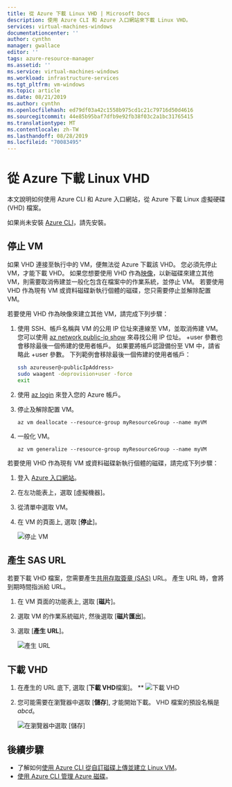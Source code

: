 ```yaml
---
title: 從 Azure 下載 Linux VHD | Microsoft Docs
description: 使用 Azure CLI 和 Azure 入口網站來下載 Linux VHD。
services: virtual-machines-windows
documentationcenter: ''
author: cynthn
manager: gwallace
editor: ''
tags: azure-resource-manager
ms.assetid: ''
ms.service: virtual-machines-windows
ms.workload: infrastructure-services
ms.tgt_pltfrm: vm-windows
ms.topic: article
ms.date: 08/21/2019
ms.author: cynthn
ms.openlocfilehash: ed79df03a42c1558b975cd1c21c79716d50d4616
ms.sourcegitcommit: 44e85b95baf7dfb9e92fb38f03c2a1bc31765415
ms.translationtype: MT
ms.contentlocale: zh-TW
ms.lasthandoff: 08/28/2019
ms.locfileid: "70083495"
---
```

# <a name="download-a-linux-vhd-from-azure"></a>從 Azure 下載 Linux VHD

本文說明如何使用 Azure CLI 和 Azure 入口網站，從 Azure 下載 Linux 虛擬硬碟 (VHD) 檔案。 

如果尚未安裝 [Azure CLI](https://docs.microsoft.com/cli/azure/install-az-cli2)，請先安裝。

## <a name="stop-the-vm"></a>停止 VM

如果 VHD 連接至執行中的 VM，便無法從 Azure 下載該 VHD。 您必須先停止 VM，才能下載 VHD。 如果您想要使用 VHD 作為[映像](tutorial-custom-images.md)，以新磁碟來建立其他 VM，則需要取消佈建並一般化包含在檔案中的作業系統，並停止 VM。 若要使用 VHD 作為現有 VM 或資料磁碟新執行個體的磁碟，您只需要停止並解除配置 VM。

若要使用 VHD 作為映像來建立其他 VM，請完成下列步驟：

1. 使用 SSH、帳戶名稱與 VM 的公用 IP 位址來連線至 VM，並取消佈建 VM。 您可以使用 [az network public-ip show](https://docs.microsoft.com/cli/azure/network/public-ip#az-network-public-ip-show) 來尋找公用 IP 位址。 +user 參數也會移除最後一個佈建的使用者帳戶。 如果要將帳戶認證備份至 VM 中，請省略此 +user 參數。 下列範例會移除最後一個佈建的使用者帳戶：

    ```bash
    ssh azureuser@<publicIpAddress>
    sudo waagent -deprovision+user -force
    exit 
    ```

2. 使用 [az login](https://docs.microsoft.com/cli/azure/reference-index) 來登入您的 Azure 帳戶。
3. 停止及解除配置 VM。

    ```azurecli
    az vm deallocate --resource-group myResourceGroup --name myVM
    ```

4. 一般化 VM。 

    ```azurecli
    az vm generalize --resource-group myResourceGroup --name myVM
    ``` 

若要使用 VHD 作為現有 VM 或資料磁碟新執行個體的磁碟，請完成下列步驟：

1.  登入 [Azure 入口網站](https://portal.azure.com/)。
2.  在左功能表上，選取 [虛擬機器]。
3.  從清單中選取 VM。
4.  在 VM 的頁面上, 選取 [**停止**]。

    ![停止 VM](./media/download-vhd/export-stop.png)

## <a name="generate-sas-url"></a>產生 SAS URL

若要下載 VHD 檔案，您需要產生[共用存取簽章 (SAS)](../../storage/common/storage-dotnet-shared-access-signature-part-1.md?toc=%2fazure%2fvirtual-machines%2fwindows%2ftoc.json) URL。 產生 URL 時，會將到期時間指派給 URL。

1.  在 VM 頁面的功能表上, 選取 [**磁片**]。
2.  選取 VM 的作業系統磁片, 然後選取 [**磁片匯出**]。
3.  選取 [**產生 URL**]。

    ![產生 URL](./media/download-vhd/export-generate.png)

## <a name="download-vhd"></a>下載 VHD

1.  在產生的 URL 底下, 選取 [**下載 VHD**檔案]。
**
    ![下載 VHD](./media/download-vhd/export-download.png)

2.  您可能需要在瀏覽器中選取 [**儲存**], 才能開始下載。 VHD 檔案的預設名稱是 *abcd*。

    ![在瀏覽器中選取 [儲存]](./media/download-vhd/export-save.png)

## <a name="next-steps"></a>後續步驟

- 了解如何[使用 Azure CLI 從自訂磁碟上傳並建立 Linux VM](upload-vhd.md?toc=%2fazure%2fvirtual-machines%2flinux%2ftoc.json)。 
- [使用 Azure CLI 管理 Azure 磁碟](tutorial-manage-disks.md?toc=%2fazure%2fvirtual-machines%2flinux%2ftoc.json)。


